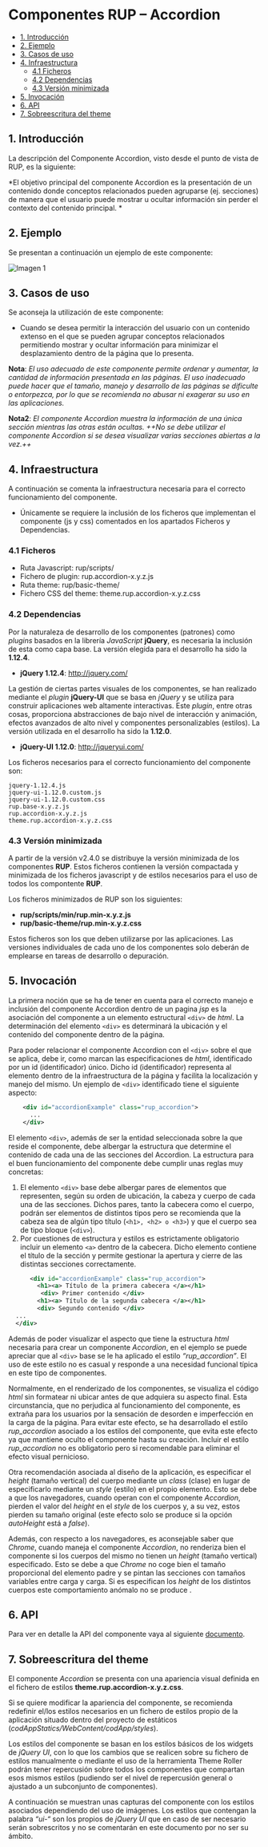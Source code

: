 #	Componentes RUP – Accordion

<!-- MDTOC maxdepth:6 firsth1:1 numbering:0 flatten:0 bullets:1 updateOnSave:1 -->
-   [1. Introducción](#1.-introducción)   
-   [2. Ejemplo](#2.-ejemplo)   
-   [3. Casos de uso](#3.-casos-de-uso)   
-   [4. Infraestructura](#4.-infraestructura)   
    -   [4.1 Ficheros](#4.1-ficheros)   
    -   [4.2 Dependencias](#4.2-dependencias)   
    -   [4.3 Versión minimizada](#4.3-versión-minimizada)   
-   [5. Invocación](#5.-invocación)   
-   [6. API](#6.-api)   
-   [7. Sobreescritura del theme](#theme)   

<!-- /MDTOC -->



## 1. Introducción
La descripción del Componente Accordion, visto desde el punto de vista de RUP, es la siguiente:

*El objetivo principal del componente Accordion es la presentación de un contenido donde conceptos relacionados pueden agruparse (ej. secciones) de manera que el usuario puede mostrar u ocultar información sin perder el contexto del contenido principal.
*

## 2. Ejemplo
Se presentan a continuación un ejemplo de este componente:

![Imagen 1](img/rup.accordion_1.jpg)

## 3. Casos de uso
Se aconseja la utilización de este componente:

* Cuando se desea permitir la interacción del usuario con un contenido extenso en el que se pueden agrupar conceptos relacionados permitiendo mostrar y ocultar información para minimizar el desplazamiento dentro de la página que lo presenta.

**Nota**: *El uso adecuado de este componente permite ordenar y aumentar, la cantidad de  información presentada en las páginas. El uso inadecuado puede hacer que el tamaño, manejo y desarrollo de las páginas se dificulte o entorpezca, por lo que se recomienda no abusar ni exagerar su uso en las aplicaciones.*

**Nota2**: *El componente Accordion muestra la información de una única sección mientras las otras están ocultas. ++No se debe utilizar el componente Accordion si se desea visualizar varias secciones abiertas a la vez.++*

## 4. Infraestructura
A continuación se comenta la infraestructura necesaria para el correcto funcionamiento del componente.

*   Únicamente se requiere la inclusión de los ficheros que implementan el componente (js y css) comentados en los apartados Ficheros y Dependencias.

### 4.1 Ficheros

-   Ruta Javascript: rup/scripts/
-   Fichero de plugin: rup.accordion-x.y.z.js
-   Ruta theme: rup/basic-theme/
-   Fichero CSS del theme: theme.rup.accordion-x.y.z.css

### 4.2 Dependencias

Por la naturaleza de desarrollo de los componentes (patrones) como *plugins* basados en la librería *JavaScript* **jQuery**, es necesaria la inclusión de esta como capa base. La versión elegida para el desarrollo ha sido la **1.12.4**.
*   **jQuery 1.12.4**: <http://jquery.com/>

La gestión de ciertas partes visuales de los componentes, se han realizado mediante el *plugin* **jQuery-UI** que se basa en *jQuery* y se utiliza para construir aplicaciones web altamente interactivas. Este *plugin*, entre otras cosas, proporciona abstracciones de bajo nivel de interacción y animación, efectos avanzados de alto nivel y componentes personalizables (estilos). La versión utilizada en el desarrollo ha sido la **1.12.0**.

*   **jQuery-UI 1.12.0**: <http://jqueryui.com/>

Los ficheros necesarios para el correcto funcionamiento del componente son:

    jquery-1.12.4.js
    jquery-ui-1.12.0.custom.js
    jquery-ui-1.12.0.custom.css
    rup.base-x.y.z.js
    rup.accordion-x.y.z.js
    theme.rup.accordion-x.y.z.css

### 4.3 Versión minimizada

A partir de la versión v2.4.0 se distribuye la versión minimizada de los componentes **RUP**. Estos ficheros contienen la versión compactada y minimizada de los ficheros javascript y de estilos necesarios para el uso de todos los compontente **RUP**.

Los ficheros minimizados de RUP son los siguientes:
*   **rup/scripts/min/rup.min-x.y.z.js**
*   **rup/basic-theme/rup.min-x.y.z.css**

Estos ficheros son los que deben utilizarse por las aplicaciones. Las versiones individuales de cada uno de los componentes solo deberán de emplearse en tareas de desarrollo o depuración.

## 5. Invocación

La primera noción que se ha de tener en cuenta para el correcto manejo e inclusión del componente Accordion dentro de un pagina *jsp* es la asociación del componente a un elemento estructural `<div>` de *html*. La determinación del elemento `<div>` es determinará la ubicación y el contenido del componente dentro de la página.

Para poder relacionar el componente Accordion con el `<div>` sobre el que se aplica, debe ir, como marcan las especificaciones de *html*, identificado por un id (identificador) único. Dicho id (identificador) representa al elemento dentro de la infraestructura de la página y facilita la localización y manejo del mismo. Un ejemplo de `<div>` identificado tiene el siguiente aspecto:

```xml
    <div id="accordionExample" class="rup_accordion">
      ...
    </div>
```

El elemento ```<div>```, además de ser la entidad seleccionada sobre la que reside el componente, debe albergar la estructura que determine el contenido de cada una de las secciones del Accordion. La estructura para el buen funcionamiento del componente debe cumplir unas reglas muy concretas:

1.  El elemento ```<div>``` base debe albergar pares de elementos que representen, según su orden de ubicación, la cabeza y cuerpo de cada una de las secciones. Dichos pares, tanto la cabecera como el cuerpo, podrán ser elementos de distintos tipos pero se recomienda que la cabeza sea de algún tipo título (```<h1>, <h2> o <h3>```) y que el cuerpo sea de tipo bloque (```<div>```).
2.  Por cuestiones de estructura y estilos es estrictamente obligatorio incluir un elemento ```<a>``` dentro de la cabecera. Dicho elemento contiene el título de la sección y permite gestionar la apertura y cierre de las distintas secciones correctamente.

```xml
      <div id="accordionExample" class="rup_accordion">
    	<h1><a> Título de la primera cabecera </a></h1>
    	 <div> Primer contenido </div>
    	<h1><a> Título de la segunda cabecera </a></h1>
    	<div> Segundo contenido </div>
  ...
  </div>
```

Además de poder visualizar el aspecto que tiene la estructura *html* necesaria para crear un componente *Accordion*, en el ejemplo se puede apreciar que al ```<div>``` base se le ha aplicado el estilo *“rup_accordion”*. El uso de este estilo no es casual y responde a una necesidad funcional típica en este tipo de componentes.

Normalmente, en el renderizado de los componentes, se visualiza el código *html* sin formatear ni ubicar antes de que adquiera su aspecto final. Esta circunstancia, que no perjudica al funcionamiento del componente, es extraña para los usuarios por la sensación de desorden e imperfección en la carga de la página. Para evitar este efecto, se ha desarrollado el estilo *rup_accordion* asociado a los estilos del componente, que evita este efecto ya que mantiene oculto el componente hasta su creación. Incluir el estilo *rup_accordion* no es obligatorio pero si recomendable para eliminar el efecto visual pernicioso.

Otra recomendación asociada al diseño de la aplicación, es especificar el *height* (tamaño vertical) del cuerpo mediante un *class* (clase) en lugar de especificarlo mediante un *style* (estilo) en el propio elemento. Esto se debe a que los navegadores, cuando operan con el componente *Accordion*, pierden el valor del *height* en el *style* de los cuerpos y, a su vez, estos pierden su tamaño original (este efecto solo se produce si la opción *autoHeight* está a *false*).

Además, con respecto a los navegadores, es aconsejable saber que *Chrome*, cuando maneja el componente *Accordion*, no renderiza bien el componente si los cuerpos del mismo no tienen un *height* (tamaño vertical) especificado. Esto se debe a que *Chrome* no coge bien el tamaño proporcional del elemento padre y se pintan las secciones con tamaños variables entre carga y carga. Si es especifican los *height* de los distintos cuerpos este comportamiento anómalo no se produce .

## 6. API

Para ver en detalle la API del componente vaya al siguiente [documento](../api/rup.accordion.md).

<a id="theme"></a>
## 7. Sobreescritura del theme
El componente *Accordion* se presenta con una apariencia visual definida en el fichero de estilos **theme.rup.accordion-x.y.z.css**.

Si se quiere modificar la apariencia del componente, se recomienda redefinir el/los estilos necesarios en un fichero de estilos propio de la aplicación situado dentro del proyecto de estáticos (*codAppStatics/WebContent/codApp/styles*).

Los estilos del componente se basan en los estilos básicos de los widgets de *jQuery UI*, con lo que los cambios que se realicen sobre su fichero de estilos manualmente o mediante el uso de la herramienta Theme Roller podrán tener repercusión sobre todos los componentes que compartan esos mismos estilos (pudiendo ser el nivel de repercusión general o ajustado a un subconjunto de componentes).

A continuación se muestran unas capturas del componente con los estilos asociados dependiendo del uso de imágenes. Los estilos que contengan la palabra *“ui-“* son los propios de *jQuery UI* que en caso de ser necesario serán sobrescritos y no se comentarán en este documento por no ser su ámbito.
